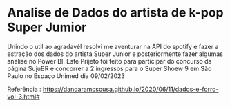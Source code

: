 
# Analise de Dados do artista de k-pop Super Jumior



Unindo o util ao agradavél resolvi me aventurar na API do spotify e fazer a estração dos dados do artista Super Junior e posteriormente fazer algumas analise no Power BI.
Este Prijeto foi feito para participar do concurso da página SujuBR e concorrer a 2 ingressos para o Super Shoew 9 em São Paulo no Espaço Unimed dia 09/02/2023

Referência : https://dandaramcsousa.github.io/2020/06/11/dados-e-forro-vol-3.html#
